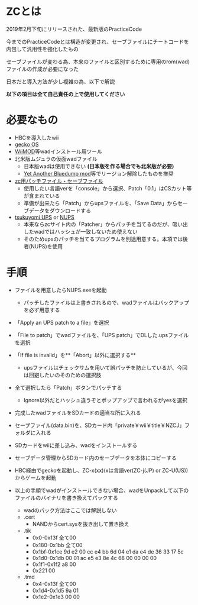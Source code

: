 # ZCとは
  2019年2月下旬にリリースされた、最新版のPracticeCode
  
  今までのPracticeCodeとは構造が変更され、セーブファイルにチートコードを内包して汎用性を強化したもの
  
  セーブファイルが変わる為、本来のファイルと区別するために専用のrom(wad)ファイルの作成が必要になった
  
  日本だと導入方法が少し複雑の為、以下で解説
  
  **以下の項目は全て自己責任の上で使用してください**
  
# 必要なもの
  - HBCを導入したwii
  - [gecko OS](https://wiibrew.org/wiki/Gecko_OS)
  - [WiiMOD](http://revowii.blog.fc2.com/blog-entry-25.html)等wadインストール用ツール
  - 北米版ムジュラの仮面wadファイル
    - 日本版wadは使用できない **(日本版を作る場合でも北米版が必要)**
    - [Yet Another Bluedump mod](https://wiidatabase.de/downloads/wii-tools/yet-another-bluedump-mod/)等でリージョン解除したものを推奨
  - [zc用パッチファイル・セーブファイル](https://zc.zeldacodes.org/)
    - 使用したい言語verを「console」から選択、Patch「0.1」はCSカット等が含まれている
    - 準備が出来たら「Patch」からupsファイルを、「Save Data」からセーブデータをダウンロードする
  - [tsukuyomi UPS](https://www.romhacking.net/utilities/519/) or [NUPS](https://www.romhacking.net/utilities/606/)
    - 本来ならzcサイト内の「Patcher」からパッチを当てるのだが、吸い出したwadではハッシュが一致しないため使えない
    - そのためupsのパッチを当てるプログラムを別途用意する。本項では後者(NUPS)を使用

# 手順
  - ファイルを用意したらNUPS.exeを起動
    - パッチしたファイルは上書きされるので、wadファイルはバックアップを必ず用意する
  - 「Apply an UPS patch to a file」を選択
  - 「File to patch」でwadファイルを、「UPS patch」でDLした.upsファイルを選択
  - 「If file is invalid」を**「Abort」以外に選択する**
    - upsファイルはチェックサムを用いて誤パッチを防止しているが、今回は回避したいのそのための選択肢
  - 全て選択したら「Patch」ボタンでパッチする
    - Ignore以外だとハッシュ違うぞとポップアップで言われるがyesを選択
  - 完成したwadファイルをSDカードの適当な所に入れる
  - セーブファイル(data.bin)を、SDカード内「private￥wii￥title￥NZCJ」フォルダに入れる
  - SDカードをwiiに差し込み、wadをインストールする
  - セーブデータ管理からSDカード内のセーブデータを本体にコピーする
  - HBC経由でgeckoを起動し、ZC-x(xx)(xは言語ver(ZC-j(JP) or ZC-U(US))からゲームを起動
  
  - 以上の手順でwadがインストールできない場合、wadをUnpackして以下のファイルのバイナリを書き換えてパックする
    - wadのパック方法はここでは解説しない
    - .cert
      - NANDからcert.sysを抜き出して置き換え
    - .tik
      - 0x0-0x13f 全て00
      - 0x180-0x1bb 全て00
      - 0x1bf-0x1ce 9d e2 00 cc e4 bb 6d 04 e1 da e4 de 36 33 17 5c
      - 0x1d0-0x1db 00 01 ac e5 e3 8e 4c 68 00 00 00 00
      - 0x1f1-0x1f2 a8 00
      - 0x221 00
    - .tmd
      - 0x4-0x13f 全て00
      - 0x1d4-0x1d5 9a 01
      - 0x1e2-0x1e3 00 00
     
 
